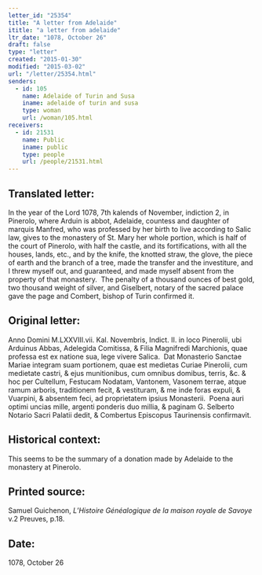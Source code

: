 ```yaml
---
letter_id: "25354"
title: "A letter from Adelaide"
ititle: "a letter from adelaide"
ltr_date: "1078, October 26"
draft: false
type: "letter"
created: "2015-01-30"
modified: "2015-03-02"
url: "/letter/25354.html"
senders:
  - id: 105
    name: Adelaide of Turin and Susa
    iname: adelaide of turin and susa
    type: woman
    url: /woman/105.html
receivers:
  - id: 21531
    name: Public
    iname: public
    type: people
    url: /people/21531.html
---
```

<h2> Translated letter:</h2><p>In the year of the Lord 1078, 7th kalends of November, indiction 2, in Pinerolo, where Arduin is abbot, Adelaide, countess and daughter of marquis Manfred, who was professed by her birth to live according to Salic law, gives to the monastery of St. Mary her whole portion, which is half of the court of Pinerolo, with half the castle, and its fortifications, with all the houses, lands, etc., and by the knife, the knotted straw, the glove, the piece of earth and the branch of a tree, made the transfer and the investiture, and I threw myself out, and guaranteed, and made myself absent from the property of that monastery.&nbsp; The penalty of a thousand ounces of best gold, two thousand weight of silver, and Giselbert, notary of the sacred palace gave the page and Combert, bishop of Turin confirmed it.</p><h2 class="mt-4"> Original letter:</h2><p>Anno Domini M.LXXVIII.vii. Kal. Novembris, Indict. II. in loco Pinerolii, ubi Arduinus Abbas, Adelegida Comitissa, &amp; Filia Magnifredi Marchionis, quae professa est ex natione sua, lege vivere Salica.&nbsp; Dat Monasterio Sanctae Mariae integram suam portionem, quae est medietas Curiae Pinerolii, cum medietate castri, &amp; ejus munitionibus, cum omnibus domibus, terris, &amp;c. &amp; hoc per Cultellum, Festucam Nodatam, Vantonem, Vasonem terrae, atque ramum arboris, traditionem fecit, &amp; vestituram, &amp; me inde foras expuli, &amp; Vuarpini, &amp; absentem feci, ad proprietatem ipsius Monasterii.&nbsp; Poena auri optimi uncias mille, argenti ponderis duo millia, &amp; paginam G. Selberto Notario Sacri Palatii dedit, &amp; Combertus Episcopus Taurinensis confirmavit.</p><h2 class="mt-4"> Historical context:</h2><p>This seems to be the summary of a donation made by Adelaide to the monastery at Pinerolo.</p><h2 class="mt-4"> Printed source:</h2><p>Samuel Guichenon, <i>L’Histoire Généalogique de la maison royale de Savoye</i>&nbsp; v.2 Preuves, p.18.</p><h2 class="mt-4"> Date:</h2>1078, October 26